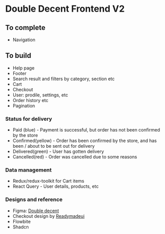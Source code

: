 # Double Decent Frontend V2


## To complete
- Navigation

## To build

 - Help page
 - Footer
 - Search result and filters by category, section etc
 - Cart
 - Checkout
 - User: prodile, settings, etc
 - Order history etc
 - Pagination


### Status for delivery
 - Paid (blue) - Payment is successful, but order has not been confirmed by the store
 - Confirmed(yellow) - Order has been confirmed by the store, and has been / about to be sent out for delivery
 - Delivered(green) - User has gotten delivery
 - Cancelled(red) - Order was cancelled due to some reasons


### Data management
- Redux/redux-toolkit for Cart items
- React Query - User details, products, etc


### Designs and reference
- Figma: [Double decent](https://www.figma.com/design/fFXluVYjVEUwXhuiC09vgO/Double-Descent-store?node-id=22-10&node-type=canvas&t=sQe3tKEVLbEb3PFP-0)
- Checkout design by [Readymadeui](https://readymadeui.com/)
- Flowbite
- Shadcn